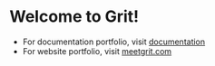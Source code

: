 # Welcome to Grit!

* For documentation portfolio, visit [documentation](https://gritholdings.gitbook.io)
* For website portfolio, visit [meetgrit.com](https://www.meetgrit.com)
